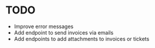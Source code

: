 # TODO

* Improve error messages
* Add endpoint to send invoices via emails
* Add endpoints to add attachments to invoices or tickets
